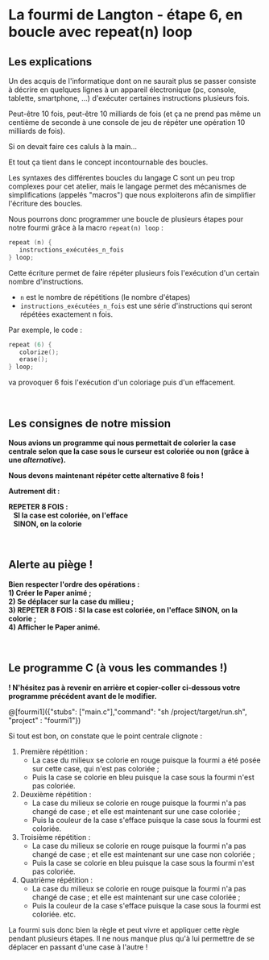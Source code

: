 # La fourmi de Langton - étape 6, en boucle avec repeat(n) loop

## Les explications

Un des acquis de l'informatique dont on ne saurait plus se passer consiste à décrire en quelques lignes à un appareil électronique (pc, console, tablette, smartphone, ...) d'exécuter certaines instructions plusieurs fois.

Peut-être 10 fois, peut-être 10 milliards de fois (et ça ne prend pas même un centième de seconde à une console de jeu de répéter une opération 10 milliards de fois).

Si on devait faire ces caluls à la main...

Et tout ça tient dans le concept incontournable des boucles.

Les syntaxes des différentes boucles du langage C sont un peu trop complexes pour cet atelier, mais le langage permet des mécanismes de simplifications (appelés "macros") que nous exploiterons afin de simplifier l'écriture des boucles.

Nous pourrons donc programmer une boucle de plusieurs étapes pour notre fourmi grâce à la macro `repeat(n) loop` :

```C
repeat (n) {
   instructions_exécutées_n_fois
} loop;
```

Cette écriture permet de faire répéter plusieurs fois l'exécution d'un certain nombre d'instructions.

- `n` est le nombre de répétitions (le nombre d'étapes)
- `instructions_exécutées_n_fois` est une série d'instructions qui seront répétées exactement n fois.

Par exemple, le code :

```C
repeat (6) {
   colorize();
   erase();
} loop;
```

va provoquer 6 fois l'exécution d'un coloriage puis d'un effacement.

<br />

## Les consignes de notre mission

**Nous avions un programme qui nous permettait de colorier la case centrale selon que la case sous le curseur est coloriée ou non (grâce à une *alternative*).**

**Nous devons maintenant répéter cette alternative 8 fois !**

**Autrement dit :**

**REPETER 8 FOIS :<br />
&nbsp;&nbsp;&nbsp;SI la case est coloriée, on l'efface<br />
&nbsp;&nbsp;&nbsp;SINON, on la colorie**

<br />

## Alerte au piège !

**Bien respecter l'ordre des opérations :**<br />
**1) Créer le Paper animé ;**<br />
**2) Se déplacer sur la case du milieu ;**<br />
**3) REPETER 8 FOIS : SI la case est coloriée, on l'efface SINON, on la colorie ;**<br />
**4) Afficher le Paper animé.**

<br />

## Le programme C (à vous les commandes !)

**! N'hésitez pas à revenir en arrière et copier-coller ci-dessous votre programme précédent avant de le modifier.**

@[fourmi1]({"stubs": ["main.c"],"command": "sh /project/target/run.sh", "project" : "fourmi1"})

Si tout est bon, on constate que le point centrale clignote :

1) Première répétition :
    - La case du milieux se colorie en rouge puisque la fourmi a été posée sur cette case, qui n'est pas coloriée ;
    - Puis la case se colorie en bleu puisque la case sous la fourmi n'est pas coloriée.
2) Deuxième répétition :
    - La case du milieux se colorie en rouge puisque la fourmi n'a pas changé de case ; et elle est maintenant sur une case coloriée ;
    - Puis la couleur de la case s'efface puisque la case sous la fourmi est coloriée.
3) Troisième répétition :
    - La case du milieux se colorie en rouge puisque la fourmi n'a pas changé de case ; et elle est maintenant sur une case non coloriée ;
    - Puis la case se colorie en bleu puisque la case sous la fourmi n'est pas coloriée.
4) Quatrième répétition :
    - La case du milieux se colorie en rouge puisque la fourmi n'a pas changé de case ; et elle est maintenant sur une case coloriée ;
    - Puis la couleur de la case s'efface puisque la case sous la fourmi est coloriée.
etc.


La fourmi suis donc bien la règle et peut vivre et appliquer cette règle pendant plusieurs étapes. Il ne nous manque plus qu'à lui permettre de se déplacer en passant d'une case à l'autre !
